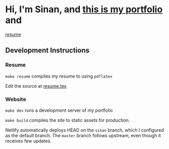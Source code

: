 # Hi, I'm Sinan, and [this is my portfolio](https://sinany.me) and
[resume](https://sinany.me/Sinan_Yumurtaci_Resume.pdf)

## Development Instructions

### Resume

`make resume` compiles my resume to using `pdflatex`

Edit the source at [resume.tex](resume/resume.tex)

### Website

`make dev` runs a development server of my portfolio

`make build` compiles the site to static assets for production.

Netlify automatically deploys HEAD on the `sinan` branch, which I configured as
the default branch. The `master` branch follows upstream, even though it
receives few updates.

